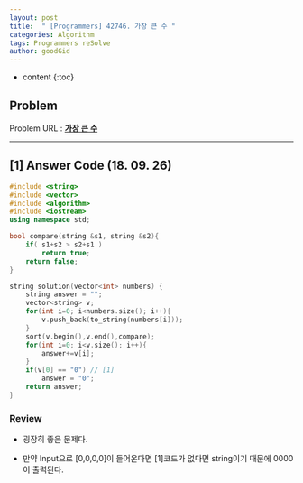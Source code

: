 ```yaml
---
layout: post
title:  " [Programmers] 42746. 가장 큰 수 "
categories: Algorithm
tags: Programmers reSolve
author: goodGid
---
```

* content
{:toc}

## Problem 
Problem URL : **[가장 큰 수](https://programmers.co.kr/learn/courses/30/lessons/42746)**








---

## [1] Answer Code (18. 09. 26)

``` cpp
#include <string>
#include <vector>
#include <algorithm>
#include <iostream>
using namespace std;

bool compare(string &s1, string &s2){
    if( s1+s2 > s2+s1 )
        return true;
    return false;
}

string solution(vector<int> numbers) {
    string answer = "";
    vector<string> v;
    for(int i=0; i<numbers.size(); i++){
        v.push_back(to_string(numbers[i]));
    }
    sort(v.begin(),v.end(),compare);
    for(int i=0; i<v.size(); i++){
        answer+=v[i];
    }
    if(v[0] == "0") // [1]
        answer = "0";
    return answer;
}
```


### Review

* 굉장히 좋은 문제다.

* 만약 Input으로 [0,0,0,0]이 들어온다면 [1]코드가 없다면 string이기 때문에 0000이 출력된다.